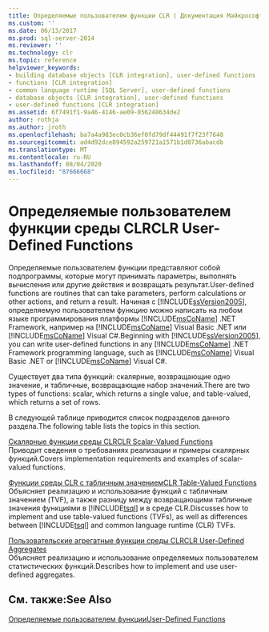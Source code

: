 ```yaml
---
title: Определяемые пользователем функции CLR | Документация Майкрософт
ms.custom: ''
ms.date: 06/13/2017
ms.prod: sql-server-2014
ms.reviewer: ''
ms.technology: clr
ms.topic: reference
helpviewer_keywords:
- building database objects [CLR integration], user-defined functions
- functions [CLR integration]
- common language runtime [SQL Server], user-defined functions
- database objects [CLR integration], user-defined functions
- user-defined functions [CLR integration]
ms.assetid: 6f7491f1-9a46-4146-ae09-056248634de2
author: rothja
ms.author: jroth
ms.openlocfilehash: ba7a4a983ec0cb36ef0fd79df44491f7f23f7648
ms.sourcegitcommit: ad4d92dce894592a259721a1571b1d8736abacdb
ms.translationtype: MT
ms.contentlocale: ru-RU
ms.lasthandoff: 08/04/2020
ms.locfileid: "87666668"
---
```

# <a name="clr-user-defined-functions"></a><span data-ttu-id="cd355-102">Определяемые пользователем функции среды CLR</span><span class="sxs-lookup"><span data-stu-id="cd355-102">CLR User-Defined Functions</span></span>
  <span data-ttu-id="cd355-103">Определяемые пользователем функции представляют собой подпрограммы, которые могут принимать параметры, выполнять вычисления или другие действия и возвращать результат.</span><span class="sxs-lookup"><span data-stu-id="cd355-103">User-defined functions are routines that can take parameters, perform calculations or other actions, and return a result.</span></span> <span data-ttu-id="cd355-104">Начиная с [!INCLUDE[ssVersion2005](../../includes/ssversion2005-md.md)], определяемую пользователем функцию можно написать на любом языке программирования платформы [!INCLUDE[msCoName](../../includes/msconame-md.md)] .NET Framework, например на [!INCLUDE[msCoName](../../includes/msconame-md.md)] Visual Basic .NET или [!INCLUDE[msCoName](../../includes/msconame-md.md)] Visual C#.</span><span class="sxs-lookup"><span data-stu-id="cd355-104">Beginning with [!INCLUDE[ssVersion2005](../../includes/ssversion2005-md.md)], you can write user-defined functions in any [!INCLUDE[msCoName](../../includes/msconame-md.md)] .NET Framework programming language, such as [!INCLUDE[msCoName](../../includes/msconame-md.md)] Visual Basic .NET or [!INCLUDE[msCoName](../../includes/msconame-md.md)] Visual C#.</span></span>  
  
 <span data-ttu-id="cd355-105">Существует два типа функций: скалярные, возвращающие одно значение, и табличные, возвращающие набор значений.</span><span class="sxs-lookup"><span data-stu-id="cd355-105">There are two types of functions: scalar, which returns a single value, and table-valued, which returns a set of rows.</span></span>  
  
 <span data-ttu-id="cd355-106">В следующей таблице приводится список подразделов данного раздела.</span><span class="sxs-lookup"><span data-stu-id="cd355-106">The following table lists the topics in this section.</span></span>  
  
 [<span data-ttu-id="cd355-107">Скалярные функции среды CLR</span><span class="sxs-lookup"><span data-stu-id="cd355-107">CLR Scalar-Valued Functions</span></span>](clr-scalar-valued-functions.md)  
 <span data-ttu-id="cd355-108">Приводит сведения о требованиях реализации и примеры скалярных функций.</span><span class="sxs-lookup"><span data-stu-id="cd355-108">Covers implementation requirements and examples of scalar-valued functions.</span></span>  
  
 [<span data-ttu-id="cd355-109">Функции среды CLR с табличным значением</span><span class="sxs-lookup"><span data-stu-id="cd355-109">CLR Table-Valued Functions</span></span>](clr-table-valued-functions.md)  
 <span data-ttu-id="cd355-110">Объясняет реализацию и использование функций с табличным значением (TVF), а также разницу между возвращающими табличные значения функциями в [!INCLUDE[tsql](../../includes/tsql-md.md)] и в среде CLR.</span><span class="sxs-lookup"><span data-stu-id="cd355-110">Discusses how to implement and use table-valued functions (TVFs), as well as differences between [!INCLUDE[tsql](../../includes/tsql-md.md)] and common language runtime (CLR) TVFs.</span></span>  
  
 [<span data-ttu-id="cd355-111">Пользовательские агрегатные функции среды CLR</span><span class="sxs-lookup"><span data-stu-id="cd355-111">CLR User-Defined Aggregates</span></span>](clr-user-defined-aggregates.md)  
 <span data-ttu-id="cd355-112">Объясняет реализацию и использование определяемых пользователем статистических функций.</span><span class="sxs-lookup"><span data-stu-id="cd355-112">Describes how to implement and use user-defined aggregates.</span></span>  
  
## <a name="see-also"></a><span data-ttu-id="cd355-113">См. также:</span><span class="sxs-lookup"><span data-stu-id="cd355-113">See Also</span></span>  
 [<span data-ttu-id="cd355-114">Определяемые пользователем функции</span><span class="sxs-lookup"><span data-stu-id="cd355-114">User-Defined Functions</span></span>](../user-defined-functions/user-defined-functions.md)  
  
  
